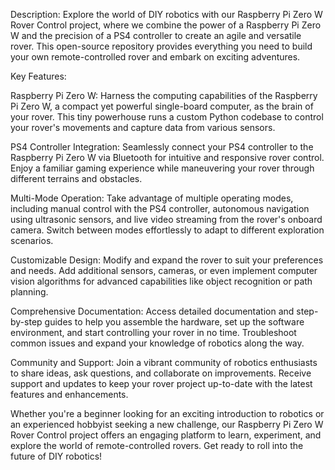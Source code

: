 Description:
Explore the world of DIY robotics with our Raspberry Pi Zero W Rover Control project, where we combine the power of a Raspberry Pi Zero W and the precision of a PS4 controller to create an agile and versatile rover. This open-source repository provides everything you need to build your own remote-controlled rover and embark on exciting adventures.

Key Features:

Raspberry Pi Zero W: Harness the computing capabilities of the Raspberry Pi Zero W, a compact yet powerful single-board computer, as the brain of your rover. This tiny powerhouse runs a custom Python codebase to control your rover's movements and capture data from various sensors.

PS4 Controller Integration: Seamlessly connect your PS4 controller to the Raspberry Pi Zero W via Bluetooth for intuitive and responsive rover control. Enjoy a familiar gaming experience while maneuvering your rover through different terrains and obstacles.

Multi-Mode Operation: Take advantage of multiple operating modes, including manual control with the PS4 controller, autonomous navigation using ultrasonic sensors, and live video streaming from the rover's onboard camera. Switch between modes effortlessly to adapt to different exploration scenarios.

Customizable Design: Modify and expand the rover to suit your preferences and needs. Add additional sensors, cameras, or even implement computer vision algorithms for advanced capabilities like object recognition or path planning.

Comprehensive Documentation: Access detailed documentation and step-by-step guides to help you assemble the hardware, set up the software environment, and start controlling your rover in no time. Troubleshoot common issues and expand your knowledge of robotics along the way.

Community and Support: Join a vibrant community of robotics enthusiasts to share ideas, ask questions, and collaborate on improvements. Receive support and updates to keep your rover project up-to-date with the latest features and enhancements.

Whether you're a beginner looking for an exciting introduction to robotics or an experienced hobbyist seeking a new challenge, our Raspberry Pi Zero W Rover Control project offers an engaging platform to learn, experiment, and explore the world of remote-controlled rovers. Get ready to roll into the future of DIY robotics!
